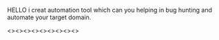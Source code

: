 HELLO 
i creat automation tool which can you helping in bug hunting and automate your target domain.

<><><><><><><><><>
